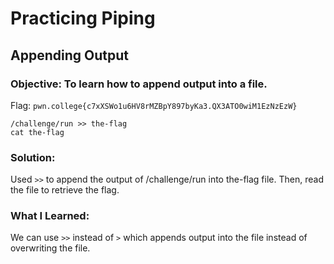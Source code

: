 # Practicing Piping
## Appending Output

### Objective: To learn how to append output into a file.

Flag: `pwn.college{c7xXSWo1u6HV8rMZBpY897byKa3.QX3ATO0wiM1EzNzEzW}`

```
/challenge/run >> the-flag
cat the-flag
```

### Solution:

Used `>>` to append the output of /challenge/run into the-flag file. Then, read the file to retrieve the flag.


### What I Learned:

We can use `>>` instead of `>` which appends output into the file instead of overwriting the file.
